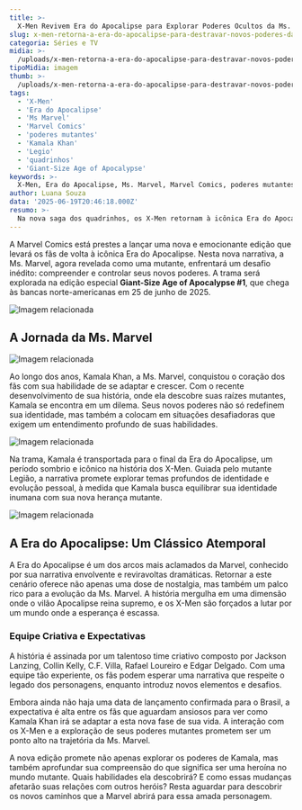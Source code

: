 ```yaml
---
title: >-
  X-Men Revivem Era do Apocalipse para Explorar Poderes Ocultos da Ms. Marvel
slug: x-men-retorna-a-era-do-apocalipse-para-destravar-novos-poderes-da-ms-marvel
categoria: Séries e TV
midia: >-
  /uploads/x-men-retorna-a-era-do-apocalipse-para-destravar-novos-poderes-da-ms-marvel-thumb.png
tipoMidia: imagem
thumb: >-
  /uploads/x-men-retorna-a-era-do-apocalipse-para-destravar-novos-poderes-da-ms-marvel-thumb.png
tags:
  - 'X-Men'
  - 'Era do Apocalipse'
  - 'Ms Marvel'
  - 'Marvel Comics'
  - 'poderes mutantes'
  - 'Kamala Khan'
  - 'Legio'
  - 'quadrinhos'
  - 'Giant-Size Age of Apocalypse'
keywords: >-
  X-Men, Era do Apocalipse, Ms. Marvel, Marvel Comics, poderes mutantes, Kamala Khan, Legião, quadrinhos, Giant-Size Age of Apocalypse
author: Luana Souza
data: '2025-06-19T20:46:18.000Z'
resumo: >-
  Na nova saga dos quadrinhos, os X-Men retornam à icônica Era do Apocalipse para auxiliar a Ms. Marvel a dominar seus recém-descobertos poderes mutantes.
---
```


A Marvel Comics está prestes a lançar uma nova e emocionante edição que levará os fãs de volta à icônica Era do Apocalipse. Nesta nova narrativa, a Ms. Marvel, agora revelada como uma mutante, enfrentará um desafio inédito: compreender e controlar seus novos poderes. A trama será explorada na edição especial **Giant-Size Age of Apocalypse #1**, que chega às bancas norte-americanas em 25 de junho de 2025.

![Imagem relacionada](/uploads/x-men-retorna-a-era-do-apocalipse-para-destravar-novos-poderes-da-ms-marvel-0.png)

## A Jornada da Ms. Marvel

![Imagem relacionada](/uploads/x-men-retorna-a-era-do-apocalipse-para-destravar-novos-poderes-da-ms-marvel-1.png)

Ao longo dos anos, Kamala Khan, a Ms. Marvel, conquistou o coração dos fãs com sua habilidade de se adaptar e crescer. Com o recente desenvolvimento de sua história, onde ela descobre suas raízes mutantes, Kamala se encontra em um dilema. Seus novos poderes não só redefinem sua identidade, mas também a colocam em situações desafiadoras que exigem um entendimento profundo de suas habilidades.

![Imagem relacionada](/uploads/x-men-retorna-a-era-do-apocalipse-para-destravar-novos-poderes-da-ms-marvel-2.png)

Na trama, Kamala é transportada para o final da Era do Apocalipse, um período sombrio e icônico na história dos X-Men. Guiada pelo mutante Legião, a narrativa promete explorar temas profundos de identidade e evolução pessoal, à medida que Kamala busca equilibrar sua identidade inumana com sua nova herança mutante.

![Imagem relacionada](/uploads/x-men-retorna-a-era-do-apocalipse-para-destravar-novos-poderes-da-ms-marvel-3.png)

## A Era do Apocalipse: Um Clássico Atemporal

A Era do Apocalipse é um dos arcos mais aclamados da Marvel, conhecido por sua narrativa envolvente e reviravoltas dramáticas. Retornar a este cenário oferece não apenas uma dose de nostalgia, mas também um palco rico para a evolução da Ms. Marvel. A história mergulha em uma dimensão onde o vilão Apocalipse reina supremo, e os X-Men são forçados a lutar por um mundo onde a esperança é escassa.

### Equipe Criativa e Expectativas

A história é assinada por um talentoso time criativo composto por Jackson Lanzing, Collin Kelly, C.F. Villa, Rafael Loureiro e Edgar Delgado. Com uma equipe tão experiente, os fãs podem esperar uma narrativa que respeite o legado dos personagens, enquanto introduz novos elementos e desafios.

Embora ainda não haja uma data de lançamento confirmada para o Brasil, a expectativa é alta entre os fãs que aguardam ansiosos para ver como Kamala Khan irá se adaptar a esta nova fase de sua vida. A interação com os X-Men e a exploração de seus poderes mutantes prometem ser um ponto alto na trajetória da Ms. Marvel.

A nova edição promete não apenas explorar os poderes de Kamala, mas também aprofundar sua compreensão do que significa ser uma heroína no mundo mutante. Quais habilidades ela descobrirá? E como essas mudanças afetarão suas relações com outros heróis? Resta aguardar para descobrir os novos caminhos que a Marvel abrirá para essa amada personagem.